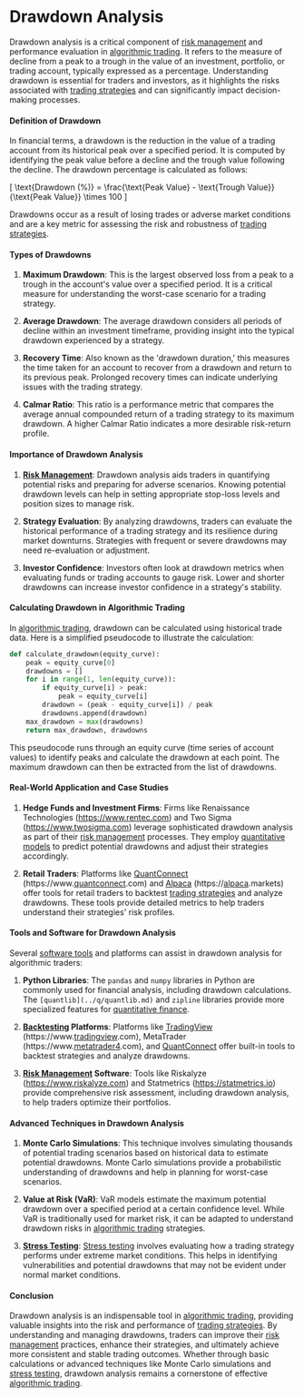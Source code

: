 # Drawdown Analysis

Drawdown analysis is a critical component of [risk management](../r/risk_management.md) and performance evaluation in [algorithmic trading](../a/algorithmic_trading.md). It refers to the measure of decline from a peak to a trough in the value of an investment, portfolio, or trading account, typically expressed as a percentage. Understanding drawdown is essential for traders and investors, as it highlights the risks associated with [trading strategies](../t/trading_strategies.md) and can significantly impact decision-making processes.

#### Definition of Drawdown

In financial terms, a drawdown is the reduction in the value of a trading account from its historical peak over a specified period. It is computed by identifying the peak value before a decline and the trough value following the decline. The drawdown percentage is calculated as follows:

\[ \text{Drawdown (\%)} = \frac{\text{Peak Value} - \text{Trough Value}}{\text{Peak Value}} \times 100 \]

Drawdowns occur as a result of losing trades or adverse market conditions and are a key metric for assessing the risk and robustness of [trading strategies](../t/trading_strategies.md).

#### Types of Drawdowns

1. **Maximum Drawdown**: This is the largest observed loss from a peak to a trough in the account's value over a specified period. It is a critical measure for understanding the worst-case scenario for a trading strategy.

2. **Average Drawdown**: The average drawdown considers all periods of decline within an investment timeframe, providing insight into the typical drawdown experienced by a strategy.

3. **Recovery Time**: Also known as the 'drawdown duration,' this measures the time taken for an account to recover from a drawdown and return to its previous peak. Prolonged recovery times can indicate underlying issues with the trading strategy.

4. **Calmar Ratio**: This ratio is a performance metric that compares the average annual compounded return of a trading strategy to its maximum drawdown. A higher Calmar Ratio indicates a more desirable risk-return profile.

#### Importance of Drawdown Analysis

1. **[Risk Management](../r/risk_management.md)**: Drawdown analysis aids traders in quantifying potential risks and preparing for adverse scenarios. Knowing potential drawdown levels can help in setting appropriate stop-loss levels and position sizes to manage risk.

2. **Strategy Evaluation**: By analyzing drawdowns, traders can evaluate the historical performance of a trading strategy and its resilience during market downturns. Strategies with frequent or severe drawdowns may need re-evaluation or adjustment.

3. **Investor Confidence**: Investors often look at drawdown metrics when evaluating funds or trading accounts to gauge risk. Lower and shorter drawdowns can increase investor confidence in a strategy's stability.

#### Calculating Drawdown in Algorithmic Trading

In [algorithmic trading](../a/algorithmic_trading.md), drawdown can be calculated using historical trade data. Here is a simplified pseudocode to illustrate the calculation:

```python
def calculate_drawdown(equity_curve):
    peak = equity_curve[0]
    drawdowns = []
    for i in range(1, len(equity_curve)):
        if equity_curve[i] > peak:
            peak = equity_curve[i]
        drawdown = (peak - equity_curve[i]) / peak
        drawdowns.append(drawdown)
    max_drawdown = max(drawdowns)
    return max_drawdown, drawdowns
```

This pseudocode runs through an equity curve (time series of account values) to identify peaks and calculate the drawdown at each point. The maximum drawdown can then be extracted from the list of drawdowns.

#### Real-World Application and Case Studies

1. **Hedge Funds and Investment Firms**: Firms like Renaissance Technologies (https://www.rentec.com) and Two Sigma (https://www.twosigma.com) leverage sophisticated drawdown analysis as part of their [risk management](../r/risk_management.md) processes. They employ [quantitative models](../q/quantitative_models.md) to predict potential drawdowns and adjust their strategies accordingly.

2. **Retail Traders**: Platforms like [QuantConnect](../q/quantconnect.md) (https://www.[quantconnect](../q/quantconnect.md).com) and [Alpaca](../a/alpaca.md) (https://[alpaca](../a/alpaca.md).markets) offer tools for retail traders to backtest [trading strategies](../t/trading_strategies.md) and analyze drawdowns. These tools provide detailed metrics to help traders understand their strategies' risk profiles.

#### Tools and Software for Drawdown Analysis

Several [software tools](../s/software_tools_for_trading.md) and platforms can assist in drawdown analysis for algorithmic traders:

1. **Python Libraries**: The `pandas` and `numpy` libraries in Python are commonly used for financial analysis, including drawdown calculations. The `[quantlib](../q/quantlib.md)` and `zipline` libraries provide more specialized features for [quantitative finance](../q/quantitative_finance.md).

2. **[Backtesting](../b/backtesting.md) Platforms**: Platforms like [TradingView](../t/tradingview.md) (https://www.[tradingview](../t/tradingview.md).com), MetaTrader (https://www.[metatrader4](../m/metatrader4.md).com), and [QuantConnect](../q/quantconnect.md) offer built-in tools to backtest strategies and analyze drawdowns.

3. **[Risk Management](../r/risk_management.md) Software**: Tools like Riskalyze (https://www.riskalyze.com) and Statmetrics (https://statmetrics.io) provide comprehensive risk assessment, including drawdown analysis, to help traders optimize their portfolios.

#### Advanced Techniques in Drawdown Analysis

1. **Monte Carlo Simulations**: This technique involves simulating thousands of potential trading scenarios based on historical data to estimate potential drawdowns. Monte Carlo simulations provide a probabilistic understanding of drawdowns and help in planning for worst-case scenarios.

2. **Value at Risk (VaR)**: VaR models estimate the maximum potential drawdown over a specified period at a certain confidence level. While VaR is traditionally used for market risk, it can be adapted to understand drawdown risks in [algorithmic trading](../a/algorithmic_trading.md) strategies.

3. **[Stress Testing](../s/stress_testing_in_trading.md)**: [Stress testing](../s/stress_testing_in_trading.md) involves evaluating how a trading strategy performs under extreme market conditions. This helps in identifying vulnerabilities and potential drawdowns that may not be evident under normal market conditions.

#### Conclusion

Drawdown analysis is an indispensable tool in [algorithmic trading](../a/algorithmic_trading.md), providing valuable insights into the risk and performance of [trading strategies](../t/trading_strategies.md). By understanding and managing drawdowns, traders can improve their [risk management](../r/risk_management.md) practices, enhance their strategies, and ultimately achieve more consistent and stable trading outcomes. Whether through basic calculations or advanced techniques like Monte Carlo simulations and [stress testing](../s/stress_testing_in_trading.md), drawdown analysis remains a cornerstone of effective [algorithmic trading](../a/algorithmic_trading.md).
